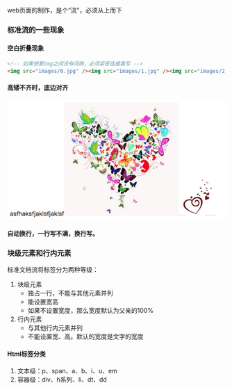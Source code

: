 web页面的制作，是个“流”，必须从上而下  

### 标准流的一些现象
#### 空白折叠现象
```html
<!-- 如果想要img之间没有间隙，必须紧密连接着写 -->
<img src="images/0.jpg" /><img src="images/1.jpg" /><img src="images/2.jpg" />
```

#### 高矮不齐时，底边对齐
![](/assets/高矮不齐,底边对齐.png)

#### 自动换行，一行写不满，换行写。

### 块级元素和行内元素
标准文档流将标签分为两种等级：  

1. 块级元素
    * 独占一行，不能与其他元素并列
    * 能设置宽高
    * 如果不设置宽度，那么宽度默认为父亲的100%
2. 行内元素
    * 与其他行内元素并列
    * 不能设置宽、高。默认的宽度是文字的宽度
    
    
#### Html标签分类
1. 文本级：p、span、a、b、i、u、em
2. 容器级：div、h系列、li、dt、dd

